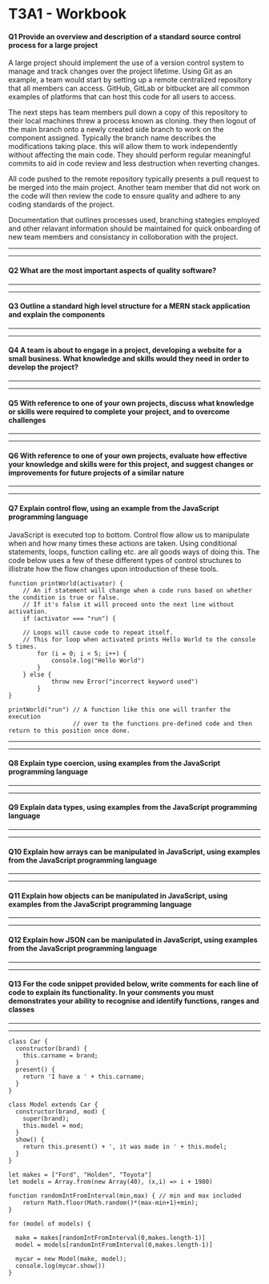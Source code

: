 # T3A1 - Workbook




#### Q1	Provide an overview and description of a standard source control process for a large project

A large project should implement the use of a version control system to manage and track changes over the project lifetime. Using Git as an example, a team would start by setting up a remote centralized repository that all members can access. GitHub, GitLab or bitbucket are all common examples of platforms that can host this code for all users to access.

The next steps has team members pull down a copy of this repository to their local machines threw a process known as cloning. they then logout of the main branch onto a newly created side branch to work on the component assigned. Typically the branch name describes the modifications taking place. this will allow them to work independently without affecting the main code. They should perform regular meaningful commits to aid in code review and less destruction when reverting changes.

All code pushed to the remote repository typically presents a pull request to be merged into the main project. Another team member that did not work on the code will then review the code to ensure quality and adhere to any coding standards of the project.

Documentation that outlines processes used, branching stategies employed and other relavant information should be maintained for quick onboarding of new team members and consistancy in colloboration with the project.






---

---
#### Q2	What are the most important aspects of quality software?



---

---
#### Q3	Outline a standard high level structure for a MERN stack application and explain the components



---

---
#### Q4	A team is about to engage in a project, developing a website for a small business. What knowledge and skills would they need in order to develop the project?


---

---

#### Q5	With reference to one of your own projects, discuss what knowledge or skills were required to complete your project, and to overcome challenges


---

---

#### Q6	With reference to one of your own projects, evaluate how effective your knowledge and skills were for this project, and suggest changes or improvements for future projects of a similar nature

---

---


#### Q7	Explain control flow, using an example from the JavaScript programming language

JavaScript is executed top to bottom. Control flow allow us to manipulate when and how many times these actions are taken. Using conditional statements, loops, function calling etc. are all goods ways of doing this. The code below uses a few of these different types of control structures to illistrate how the flow changes upon introduction of these tools.

```
function printWorld(activator) {
    // An if statement will change when a code runs based on whether the condition is true or false. 
    // If it's false it will proceed onto the next line without activation. 
    if (activator === "run") {

    // Loops will cause code to repeat itself. 
    // This for loop when activated prints Hello World to the console 5 times.
        for (i = 0; i < 5; i++) {
            console.log("Hello World")
        }
    } else {
            throw new Error("incorrect keyword used")
        }
}

printWorld("run") // A function like this one will tranfer the execution
                  // over to the functions pre-defined code and then return to this position once done.

```


---

---
#### Q8	Explain type coercion, using examples from the JavaScript programming language



---

---
#### Q9	Explain data types, using examples from the JavaScript programming language



---

---
#### Q10	Explain how arrays can be manipulated in JavaScript, using examples from the JavaScript programming language


---

---

#### Q11	Explain how objects can be manipulated in JavaScript, using examples from the JavaScript programming language


---

---

#### Q12	Explain how JSON can be manipulated in JavaScript, using examples from the JavaScript programming language


---

---

#### Q13	For the code snippet provided below, write comments for each line of code to explain its functionality. In your comments you must demonstrates your ability to recognise and identify functions, ranges and classes
---

---

```
class Car {
  constructor(brand) {
    this.carname = brand;
  }
  present() {
    return 'I have a ' + this.carname;
  }
}

class Model extends Car {
  constructor(brand, mod) {
    super(brand);
    this.model = mod;
  }
  show() {
    return this.present() + ', it was made in ' + this.model;
  }
}

let makes = ["Ford", "Holden", "Toyota"]
let models = Array.from(new Array(40), (x,i) => i + 1980)

function randomIntFromInterval(min,max) { // min and max included
    return Math.floor(Math.random()*(max-min+1)+min);
}

for (model of models) {

  make = makes[randomIntFromInterval(0,makes.length-1)]
  model = models[randomIntFromInterval(0,makes.length-1)]

  mycar = new Model(make, model);
  console.log(mycar.show())
}
```